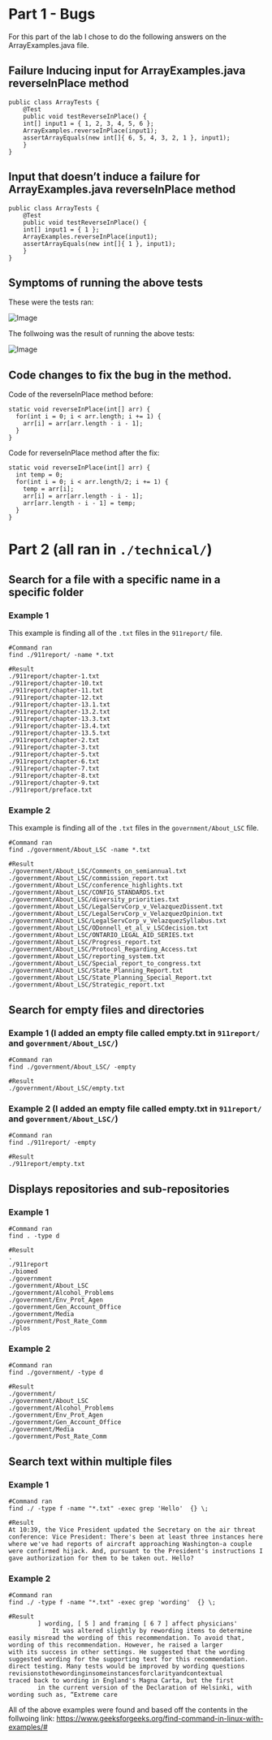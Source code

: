 # Part 1 - Bugs
For this part of the lab I chose to do the following answers on the ArrayExamples.java file.

## Failure Inducing input for ArrayExamples.java reverseInPlace method
```
public class ArrayTests {
	@Test 
	public void testReverseInPlace() {
    int[] input1 = { 1, 2, 3, 4, 5, 6 };
    ArrayExamples.reverseInPlace(input1);
    assertArrayEquals(new int[]{ 6, 5, 4, 3, 2, 1 }, input1);
	}
}
```

## Input that doesn’t induce a failure for ArrayExamples.java reverseInPlace method
```
public class ArrayTests {
	@Test 
	public void testReverseInPlace() {
    int[] input1 = { 1 };
    ArrayExamples.reverseInPlace(input1);
    assertArrayEquals(new int[]{ 1 }, input1);
	}
}
```

## Symptoms of running the above tests
These were the tests ran:

![Image](lab3-images/lab3-1.1.JPG)

The follwoing was the result of running the above tests:

![Image](lab3-images/lab3-1.2.JPG)

## Code changes to fix the bug in the method.
Code of the reverseInPlace method before:
```
static void reverseInPlace(int[] arr) {
  for(int i = 0; i < arr.length; i += 1) {
    arr[i] = arr[arr.length - i - 1];
  }
}
```

Code for reverseInPlace method after the fix:
```
static void reverseInPlace(int[] arr) {
  int temp = 0;
  for(int i = 0; i < arr.length/2; i += 1) {
    temp = arr[i];
    arr[i] = arr[arr.length - i - 1];
    arr[arr.length - i - 1] = temp;
  }
}
```

# Part 2 (all ran in `./technical/`)
## Search for a file with a specific name in a specific folder
### Example 1
This example is finding all of the `.txt` files in the `911report/` file.
```
#Command ran
find ./911report/ -name *.txt

#Result
./911report/chapter-1.txt
./911report/chapter-10.txt
./911report/chapter-11.txt
./911report/chapter-12.txt
./911report/chapter-13.1.txt
./911report/chapter-13.2.txt
./911report/chapter-13.3.txt
./911report/chapter-13.4.txt
./911report/chapter-13.5.txt
./911report/chapter-2.txt
./911report/chapter-3.txt
./911report/chapter-5.txt
./911report/chapter-6.txt
./911report/chapter-7.txt
./911report/chapter-8.txt
./911report/chapter-9.txt
./911report/preface.txt
```
### Example 2
This example is finding all of the `.txt` files in the `government/About_LSC` file.
```
#Command ran
find ./government/About_LSC -name *.txt

#Result
./government/About_LSC/Comments_on_semiannual.txt
./government/About_LSC/commission_report.txt
./government/About_LSC/conference_highlights.txt
./government/About_LSC/CONFIG_STANDARDS.txt
./government/About_LSC/diversity_priorities.txt
./government/About_LSC/LegalServCorp_v_VelazquezDissent.txt
./government/About_LSC/LegalServCorp_v_VelazquezOpinion.txt
./government/About_LSC/LegalServCorp_v_VelazquezSyllabus.txt
./government/About_LSC/ODonnell_et_al_v_LSCdecision.txt
./government/About_LSC/ONTARIO_LEGAL_AID_SERIES.txt
./government/About_LSC/Progress_report.txt
./government/About_LSC/Protocol_Regarding_Access.txt
./government/About_LSC/reporting_system.txt
./government/About_LSC/Special_report_to_congress.txt
./government/About_LSC/State_Planning_Report.txt
./government/About_LSC/State_Planning_Special_Report.txt
./government/About_LSC/Strategic_report.txt
```

## Search for empty files and directories
### Example 1 (I added an empty file called empty.txt in `911report/` and `government/About_LSC/`)
```
#Command ran
find ./government/About_LSC/ -empty

#Result
./government/About_LSC/empty.txt
```
### Example 2 (I added an empty file called empty.txt in `911report/` and `government/About_LSC/`)
```
#Command ran
find ./911report/ -empty

#Result
./911report/empty.txt
```

## Displays repositories and sub-repositories
### Example 1
```
#Command ran
find . -type d

#Result
.
./911report
./biomed
./government
./government/About_LSC
./government/Alcohol_Problems
./government/Env_Prot_Agen
./government/Gen_Account_Office
./government/Media
./government/Post_Rate_Comm
./plos
```
### Example 2
```
#Command ran
find ./government/ -type d

#Result
./government/
./government/About_LSC
./government/Alcohol_Problems
./government/Env_Prot_Agen
./government/Gen_Account_Office
./government/Media
./government/Post_Rate_Comm
```

## Search text within multiple files
### Example 1
```
#Command ran
find ./ -type f -name "*.txt" -exec grep 'Hello'  {} \;

#Result
At 10:39, the Vice President updated the Secretary on the air threat conference: Vice President: There's been at least three instances here where we've had reports of aircraft approaching Washington-a couple were confirmed hijack. And, pursuant to the President's instructions I gave authorization for them to be taken out. Hello?
```

### Example 2
```
#Command ran
find ./ -type f -name "*.txt" -exec grep 'wording'  {} \;

#Result
        ] wording, [ 5 ] and framing [ 6 7 ] affect physicians'
            It was altered slightly by rewording items to determine
easily misread the wording of this recommendation. To avoid that,
wording of this recommendation. However, he raised a larger
with its success in other settings. He suggested that the wording
suggested wording for the supporting text for this recommendation.
direct testing. Many tests would be improved by wording questions
revisionstothewordinginsomeinstancesforclarityandcontextual
traced back to wording in England's Magna Carta, but the first
        in the current version of the Declaration of Helsinki, with wording such as, “Extreme care
```

All of the above examples were found and based off the contents in the follwoing link: https://www.geeksforgeeks.org/find-command-in-linux-with-examples/#



